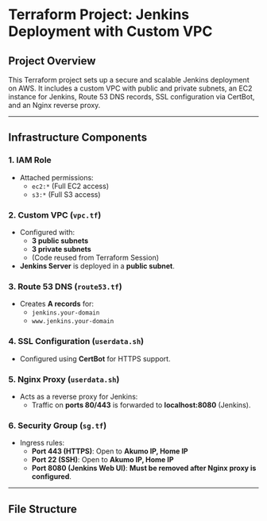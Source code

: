 # Terraform Project: Jenkins Deployment with Custom VPC

## Project Overview

This Terraform project sets up a secure and scalable Jenkins deployment on AWS. It includes a custom VPC with public and private subnets, an EC2 instance for Jenkins, Route 53 DNS records, SSL configuration via CertBot, and an Nginx reverse proxy.

---

## Infrastructure Components

### 1. IAM Role
- Attached permissions:
  - `ec2:*` (Full EC2 access)
  - `s3:*` (Full S3 access)

### 2. Custom VPC (`vpc.tf`)
- Configured with:
  - **3 public subnets**
  - **3 private subnets**
  - (Code reused from Terraform Session)
- **Jenkins Server** is deployed in a **public subnet**.

### 3. Route 53 DNS (`route53.tf`)
- Creates **A records** for:
  - `jenkins.your-domain`
  - `www.jenkins.your-domain`

### 4. SSL Configuration (`userdata.sh`)
- Configured using **CertBot** for HTTPS support.

### 5. Nginx Proxy (`userdata.sh`)
- Acts as a reverse proxy for Jenkins:
  - Traffic on **ports 80/443** is forwarded to **localhost:8080** (Jenkins).

### 6. Security Group (`sg.tf`)
- Ingress rules:
  - **Port 443 (HTTPS)**: Open to **Akumo IP, Home IP**
  - **Port 22 (SSH)**: Open to **Akumo IP, Home IP**
  - **Port 8080 (Jenkins Web UI)**: **Must be removed after Nginx proxy is configured**.

---

## File Structure

